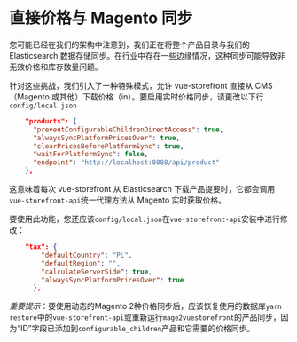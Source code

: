 # 直接价格与 Magento 同步

您可能已经在我们的架构中注意到，我们正在将整个产品目录与我们的 Elasticsearch 数据存储同步。在行业中存在一些边缘情况，这种同步可能导致非无效价格和库存数量问题。

针对这些挑战，我们引入了一种特殊模式，允许 vue-storefront 直接从 CMS（Magento 或其他）下载价格（in）。要启用实时价格同步，请更改以下行`config/local.json`

```json
    "products": {
      "preventConfigurableChildrenDirectAccess": true,
      "alwaysSyncPlatformPricesOver": true,
      "clearPricesBeforePlatformSync": true,
      "waitForPlatformSync": false,
      "endpoint": "http://localhost:8080/api/product"
    },
```

这意味着每次 vue-storefront 从 Elasticsearch 下载产品提要时，它都会调用`vue-storefront-api`统一代理方法从 Magento 实时获取价格。

要使用此功能，您还应该`config/local.json`在`vue-storefront-api`安装中进行修改：

```json
	"tax": {
		"defaultCountry": "PL",
		"defaultRegion": "",
		"calculateServerSide": true,
		"alwaysSyncPlatformPricesOver": true
	  },
```

*重要提示*：要使用动态的Magento 2种价格同步后，应该恢复使用的数据库`yarn restore`中的`vue-storefront-api`或重新运行`mage2vuestorefront`的产品同步，因为“ID”字段已添加到`configurable_children`产品和它需要的价格同步。